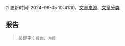 :alarm_clock: 更新时间: 2024-09-05 10:41:10。[文章来源](/README.md)、[文章分类](/TAGS.md)

## 报告


> 关键字：`报告`、`月报`



